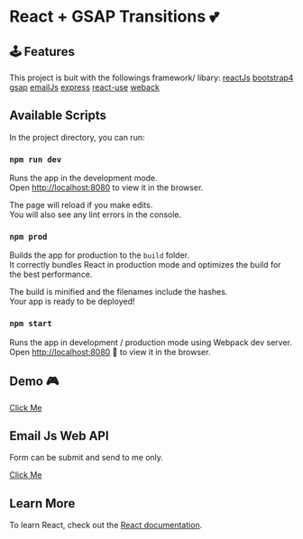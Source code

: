 
# React + GSAP Transitions 💕

## 🕹 Features
This project is buit with the followings framework/ libary:
[reactJs](https://github.com/facebook/react)
[bootstrap4](https://github.com/twbs/bootstrap)
[gsap](https://github.com/greensock/GSAP)
[emailJs](https://github.com/eleith/emailjs)
[express](https://github.com/expressjs/express)
[react-use](https://github.com/streamich/react-use)
[weback](https://github.com/webpack/webpack)


## Available Scripts

In the project directory, you can run:

### `npm run dev`

Runs the app in the development mode.<br />
Open [http://localhost:8080](http://localhost:8080) to view it in the browser.

The page will reload if you make edits.<br />
You will also see any lint errors in the console.

### `npm prod`

Builds the app for production to the `build` folder.<br />
It correctly bundles React in production mode and optimizes the build for the best performance.

The build is minified and the filenames include the hashes.<br />
Your app is ready to be deployed!


### `npm start`

Runs the app in development / production mode using Webpack dev server. Open [http://localhost:8080](http://localhost:8080) 🎉 to view it in the browser.<br />


## Demo  🎮 

[Click Me](https://gsap-react-animation.herokuapp.com/)


## Email Js Web API

Form can be submit and send to me only.

[Click Me](https://scontent.fkul8-1.fna.fbcdn.net/v/t1.0-9/93851420_10217084298041314_6901039510025404416_o.jpg?_nc_cat=100&_nc_sid=8024bb&_nc_ohc=f83MYeJdKFsAX_dlnNs&_nc_ht=scontent.fkul8-1.fna&oh=7ffdb0fef2e7ededbeac6d3ec7657541&oe=5EBF9BCB)


## Learn More

To learn React, check out the [React documentation](https://reactjs.org/).<br />

